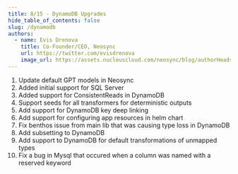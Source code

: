 ```yaml
---
title: 8/15 - DynamoDB Upgrades
hide_table_of_contents: false
slug: /dynamodb
authors:
  - name: Evis Drenova
    title: Co-Founder/CEO, Neosync
    url: https://twitter.com/evisdrenova
    image_url: https://assets.nucleuscloud.com/neosync/blog/authorHeadshots/evis.png
---
```


1. Update default GPT models in Neosync
2. Added initial support for SQL Server
3. Added support for ConsistentReads in DynamoDB
4. Support seeds for all transformers for deterministic outputs
5. Add support for DynamoDB key deep linking
6. Add support for configuring app resources in helm chart
7. Fix benthos issue from main lib that was causing type loss in DynamoDB
8. Add subsetting to DynamoDB
9. Add support to DynamoDB for default transformations of unmapped types
10. Fix a bug in Mysql that occured when a column was named with a reserved keyword

